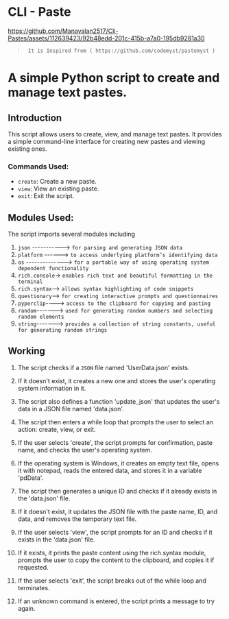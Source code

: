 # CLI - Paste



https://github.com/Manavalan2517/Cli-Pastes/assets/112639423/92b48edd-201c-415b-a7a0-195db9281a30



> ` It is Inspired from ( https://github.com/codemyst/pastemyst )`

# A simple Python script to create and manage text pastes.

## Introduction
This script allows users to create, view, and manage text pastes. It provides a simple command-line interface for creating new pastes and viewing existing ones.

### Commands Used:

- `create`: Create a new paste.
- `view`: View an existing paste.
- `exit`: Exit the script.


## Modules Used:
The script imports several modules including 
1. `json` -----------> `for parsing and generating JSON data`
2. `platform` ------> `to access underlying platform’s identifying data`
3. `os` --------------> `for a portable way of using operating system dependent functionality`
4. `rich.console`-> `enables rich text and beautiful formatting in the terminal`
5. `rich.syntax`--> `allows syntax highlighting of code snippets`
6. `questionary`--> `for creating interactive prompts and questionnaires`
7. `pyperclip`----> `access to the clipboard for copying and pasting`
8. `random`-------> `used for generating random numbers and selecting random elements`
9. `string`-------> `provides a collection of string constants, useful for generating random strings`

## Working
1. The script checks if a `JSON` file named 'UserData.json' exists. 
>
2. If it doesn't exist, it creates a new one and stores the user's operating system information in it. 
>
3. The script also defines a function 'update_json' that updates the user's data in a JSON file named 'data.json'.
>
4. The script then enters a while loop that prompts the user to select an action: create, view, or exit. 
>
5. If the user selects 'create', the script prompts for confirmation, paste name, and checks the user's operating system. 
>
6. If the operating system is Windows, it creates an empty text file, opens it with notepad, reads the entered data, and stores it in a variable 'pdData'. 
>
7. The script then generates a unique ID and checks if it already exists in the 'data.json' file. 
>
8. If it doesn't exist, it updates the JSON file with the paste name, ID, and data, and removes the temporary text file.
>
9.  If the user selects 'view', the script prompts for an ID and checks if it exists in the 'data.json' file. 
>
10. If it exists, it prints the paste content using the rich.syntax module, prompts the user to copy the content to the clipboard, and copies it if requested.
>
11. If the user selects 'exit', the script breaks out of the while loop and terminates.
>
12. If an unknown command is entered, the script prints a message to try again.
